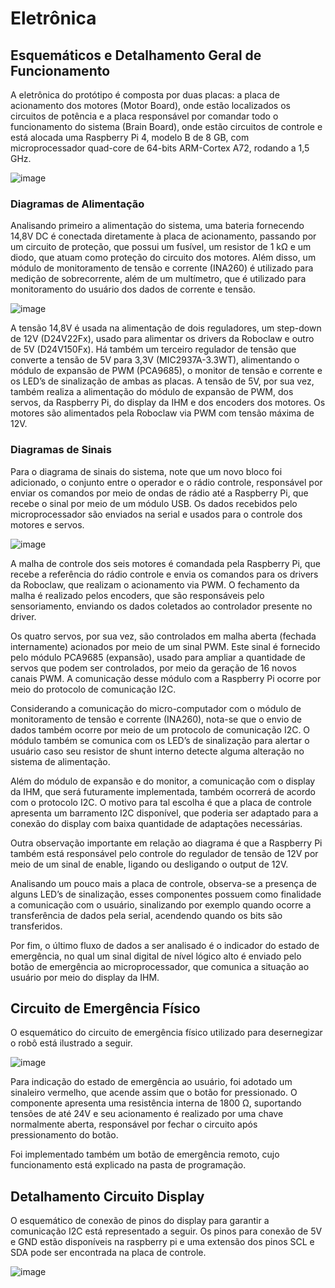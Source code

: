 # Eletrônica

## Esquemáticos e Detalhamento Geral de Funcionamento

A eletrônica do protótipo é composta por duas placas: a placa de acionamento dos motores (Motor Board), onde estão localizados os circuitos de potência e a placa responsável por comandar todo o funcionamento do sistema (Brain Board), onde estão circuitos de controle e está alocada uma Raspberry Pi 4, modelo B de 8 GB, com microprocessador quad-core de 64-bits ARM-Cortex A72, rodando a 1,5 GHz.

![image](https://github.com/pfeinsper/unmaned-ground-vehicle-2024.1/assets/62897902/1dc84aa9-ae4c-47ea-b9fe-22ce198eccc0)

### Diagramas de Alimentação 

Analisando primeiro a alimentação do sistema, uma bateria fornecendo 14,8V DC é conectada diretamente à placa de acionamento, passando por um circuito de proteção, que possui um fusível, um resistor de 1 kΩ e um diodo, que atuam como proteção do circuito dos motores. Além disso, um módulo de monitoramento de tensão e corrente (INA260) é utilizado para medição de sobrecorrente, além de um multímetro, que é utilizado para monitoramento do usuário dos dados de corrente e tensão.

![image](https://github.com/pfeinsper/unmaned-ground-vehicle-2024.1/assets/62897902/9f748100-b6f7-4ea9-af1d-d4a25ad7c739)


A tensão 14,8V é usada na alimentação de dois reguladores, um step-down de 12V (D24V22Fx), usado para alimentar os drivers da Roboclaw e outro de 5V (D24V150Fx). Há também um terceiro regulador de tensão que converte a tensão de 5V para 3,3V (MIC2937A-3.3WT), alimentando o módulo de expansão de PWM (PCA9685), o monitor de tensão e corrente e os LED’s de sinalização de ambas as placas. A tensão de 5V, por sua vez, também realiza a alimentação do módulo de expansão de PWM, dos servos, da Raspberry Pi, do display da IHM e dos encoders dos motores. Os motores são alimentados pela Roboclaw via PWM com tensão máxima de 12V.

### Diagramas de Sinais

Para o diagrama de sinais do sistema, note que um novo bloco foi adicionado, o conjunto entre o operador e o rádio controle, responsável por enviar os comandos por meio de ondas de rádio até a Raspberry Pi, que recebe o sinal por meio de um módulo USB. Os dados recebidos pelo microprocessador são enviados na serial e usados para o controle dos motores e servos. 

![image](https://github.com/pfeinsper/unmaned-ground-vehicle-2024.1/assets/62897902/25b216b0-da69-4218-9a60-26376cbdb3fe)

A malha de controle dos seis motores é comandada pela Raspberry Pi, que recebe a referência do rádio controle e envia os comandos para os drivers da Roboclaw, que realizam o acionamento via PWM. O fechamento da malha é realizado pelos encoders, que são responsáveis pelo sensoriamento, enviando os dados coletados ao controlador presente no driver.

Os quatro servos, por sua vez, são controlados em malha aberta (fechada internamente) acionados por meio de um sinal PWM. Este sinal é fornecido pelo módulo PCA9685 (expansão), usado para ampliar a quantidade de servos que podem ser controlados, por meio da geração de 16 novos canais PWM. A comunicação desse módulo com a Raspberry Pi ocorre por meio do protocolo de comunicação I2C.

Considerando a comunicação do micro-computador com o módulo de monitoramento de tensão e corrente (INA260), nota-se que o envio de dados também ocorre por meio de um protocolo de comunicação I2C. O módulo também se comunica com os LED’s de sinalização para alertar o usuário caso seu resistor de shunt interno detecte alguma alteração no sistema de alimentação.

Além do módulo de expansão e do monitor, a comunicação com o display da IHM, que será futuramente implementada, também ocorrerá de acordo com o protocolo I2C. O motivo para tal escolha é que a placa de controle apresenta um barramento I2C disponível, que poderia ser adaptado para a conexão do display com baixa quantidade de adaptações necessárias.

Outra observação importante em relação ao diagrama é que a Raspberry Pi também está responsável pelo controle do regulador de tensão de 12V por meio de um sinal de enable, ligando ou desligando o output de 12V.

Analisando um pouco mais a placa de controle, observa-se a presença de alguns LED’s de sinalização, esses componentes possuem como finalidade a comunicação com o usuário, sinalizando por exemplo quando ocorre a transferência de dados pela serial, acendendo quando os bits são transferidos. 

Por fim, o último fluxo de dados a ser analisado é o indicador do estado de emergência, no qual um sinal digital de nível lógico alto é enviado pelo botão de emergência ao microprocessador, que comunica a situação ao usuário por meio do display da IHM. 

## Circuito de Emergência Físico

O esquemático do circuito de emergência físico utilizado para desernegizar o robô está ilustrado a seguir.

![image](https://github.com/pfeinsper/unmaned-ground-vehicle-2024.1/assets/62897902/a42c251f-cbff-423a-822a-de9d12807db7)

Para indicação do estado de emergência ao usuário, foi adotado um sinaleiro vermelho, que acende assim que o botão for pressionado. O componente apresenta uma resistência interna de 1800 Ω, suportando tensões de até 24V e seu acionamento é realizado por uma chave normalmente aberta, responsável por fechar o circuito após pressionamento do botão. 

Foi implementado também um botão de emergência remoto, cujo funcionamento está explicado na pasta de programação. 

## Detalhamento Circuito Display

O esquemático de conexão de pinos do display para garantir a comunicação I2C está representado a seguir. Os pinos para conexão de 5V e GND estão disponíveis na raspberry pi e uma extensão dos pinos SCL e SDA pode ser encontrada na placa de controle.

![image](https://github.com/pfeinsper/unmaned-ground-vehicle-2024.1/assets/62897902/89fe5d82-cf03-44a6-9ce3-b9f463eb3dc9)

